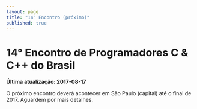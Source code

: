 ```yaml
---
layout: page
title: "14° Encontro (próximo)"
published: true
---
```

# 14° Encontro de Programadores C & C++ do Brasil

**Última atualização: 2017-08-17**

O próximo encontro deverá acontecer em São Paulo (capital) até o final de 2017. Aguardem por mais detalhes.

